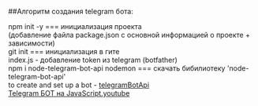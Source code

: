 ##Алгоритм создания telegram бота:

npm init -y === инициализация проекта\
(добавление файла package.json с основной информацией о проекте + зависимости)\
git init === инициализация в гите\
index.js - добавление token из telegram (botfather)\
npm i node-telegram-bot-api nodemon === скачать бибилиотеку 'node-telegram-bot-api'\
to create and set up a bot - [telegramBotApi](https://core.telegram.org/bots/api) \
[Telegram БОТ на JavaScript.youtube](https://www.youtube.com/watch?v=slcqnHIFrj8)
